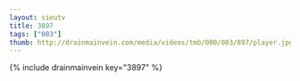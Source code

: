 ```yaml
--- 
layout: sieutv
title: 3897
tags: ["003"]
thumb: http://drainmainvein.com/media/videos/tmb/000/003/897/player.jpg
---
```

{% include drainmainvein key="3897" %} 

